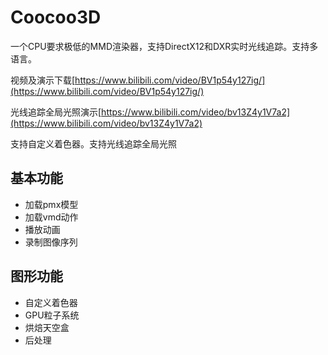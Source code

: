 # Coocoo3D
一个CPU要求极低的MMD渲染器，支持DirectX12和DXR实时光线追踪。支持多语言。

视频及演示下载[https://www.bilibili.com/video/BV1p54y127ig/](https://www.bilibili.com/video/BV1p54y127ig/)

光线追踪全局光照演示[https://www.bilibili.com/video/bv13Z4y1V7a2](https://www.bilibili.com/video/bv13Z4y1V7a2)

支持自定义着色器。支持光线追踪全局光照
## 基本功能
* 加载pmx模型
* 加载vmd动作
* 播放动画
* 录制图像序列
## 图形功能
* 自定义着色器
* GPU粒子系统
* 烘焙天空盒
* 后处理
